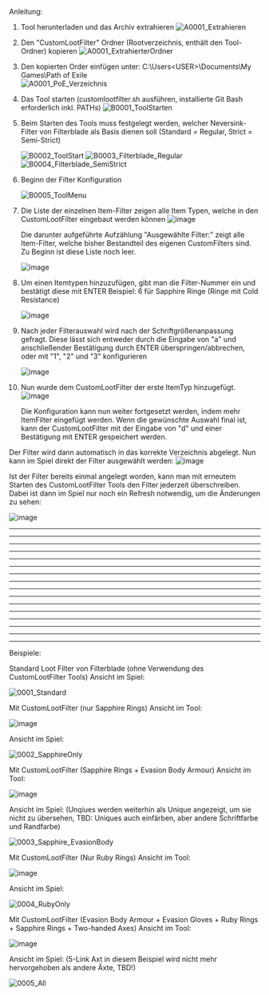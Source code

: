Anleitung:

1. Tool herunterladen und das Archiv extrahieren
   ![A0001_Extrahieren](https://github.com/user-attachments/assets/6bd37647-3003-4756-9dd6-1eeb8775f0be)



2. Den "CustomLootFilter" Ordner (Rootverzeichnis, enthält den Tool-Ordner) kopieren
   ![A0001_ExtrahierterOrdner](https://github.com/user-attachments/assets/5a315a82-d12a-493a-823d-28fd2d9dd38b)



3. Den kopierten Order einfügen unter:
   C:\Users\<USER>\Documents\My Games\Path of Exile\
   ![A0001_PoE_Verzeichnis](https://github.com/user-attachments/assets/9f0bc2d2-f9cc-45a0-83ec-9aa7e201717d)



4. Das Tool starten (customlootfilter.sh ausführen, installierte Git Bash erforderlich inkl. PATHs)
   ![B0001_ToolStarten](https://github.com/user-attachments/assets/7765aebf-a698-49ee-a9d1-fc2df774f804)



5. Beim Starten des Tools muss festgelegt werden, welcher Neversink-Filter von Filterblade als Basis dienen soll (Standard = Regular, Strict = Semi-Strict)
   
   ![B0002_ToolStart](https://github.com/user-attachments/assets/2c402a8c-1120-4853-a04d-de99701116eb)
   ![B0003_Filterblade_Regular](https://github.com/user-attachments/assets/41c2945a-e1ed-4479-9f1f-b94a605d4977)
   ![B0004_Filterblade_SemiStrict](https://github.com/user-attachments/assets/b6618449-6a08-4022-a750-97e9c4993413)



6. Beginn der Filter Konfiguration
   
   ![B0005_ToolMenu](https://github.com/user-attachments/assets/47bf21f3-45b9-4668-95db-14aefd9a7020)



7. Die Liste der einzelnen Item-Filter zeigen alle Item Typen, welche in den CustomLootFilter eingebaut werden können
   ![image](https://github.com/user-attachments/assets/ffd9f914-ebba-4430-b898-e35c5b8cc94d)

   Die darunter aufgeführte Aufzählung "Ausgewählte Filter:" zeigt alle Item-Filter, welche bisher Bestandteil des eigenen CustomFilters sind. Zu Beginn ist diese Liste noch leer.
   
   ![image](https://github.com/user-attachments/assets/999bb3a0-5c3f-4699-91fa-5101de2bb129)



8. Um einen Itemtypen hinzuzufügen, gibt man die Filter-Nummer ein und bestätigt diese mit ENTER
   Beispiel: 6 für Sapphire Ringe (Ringe mit Cold Resistance)
      
   ![image](https://github.com/user-attachments/assets/5ce039c5-d456-44b0-8c4d-d304aba91136)



9. Nach jeder Filterauswahl wird nach der Schriftgrößenanpassung gefragt. Diese lässt sich entweder durch die Eingabe von "a" und anschließender Bestätigung durch ENTER überspringen/abbrechen, oder mit "1", "2" und "3" konfigurieren

   ![image](https://github.com/user-attachments/assets/ef85c3a7-12cf-47ac-a56d-e70d41e73887)



10. Nun wurde dem CustomLootFilter der erste ItemTyp hinzugefügt.
    ![image](https://github.com/user-attachments/assets/9f5da481-7252-45f7-90cf-bdf022bd1942)

    Die Konfiguration kann nun weiter fortgesetzt werden, indem mehr ItemFilter eingefügt werden. Wenn die gewünschte Auswahl final ist, kann der CustomLootFilter mit der Eingabe von "d" und einer Bestätigung mit ENTER gespeichert werden.


   Der Filter wird dann automatisch in das korrekte Verzeichnis abgelegt.
   Nun kann im Spiel direkt der Filter ausgewählt werden:
   ![image](https://github.com/user-attachments/assets/989778e2-8e12-4da9-95c8-46ee9aaff81b)

   Ist der Filter bereits einmal angelegt worden, kann man mit erneutem Starten des CustomLootFilter Tools den Filter jederzeit überschreiben.
   Dabei ist dann im Spiel nur noch ein Refresh notwendig, um die Änderungen zu sehen:
   
   ![image](https://github.com/user-attachments/assets/19eb3f13-d682-49b8-ae94-c69932782221)



______________________________ ___ __ _
______________________________ ___ __ _
______________________________ ___ __ _
______________________________ ___ __ _
______________________________ ___ __ _
______________________________ ___ __ _
______________________________ ___ __ _
______________________________ ___ __ _
______________________________ ___ __ _
______________________________ ___ __ _
______________________________ ___ __ _
______________________________ ___ __ _
______________________________ ___ __ _
______________________________ ___ __ _
______________________________ ___ __ _
______________________________ ___ __ _


Beispiele:


Standard Loot Filter von Filterblade (ohne Verwendung des CustomLootFilter Tools)
Ansicht im Spiel:

![0001_Standard](https://github.com/user-attachments/assets/44cb1511-3f6d-40dd-9bd5-667a1b33bb61)

Mit CustomLootFilter (nur Sapphire Rings)
Ansicht im Tool:

![image](https://github.com/user-attachments/assets/0a8a83f4-d375-41e1-b258-c132483dc216)

Ansicht im Spiel:

![0002_SapphireOnly](https://github.com/user-attachments/assets/0b994526-93b0-4be5-aacc-2dcf6f7421d5)

Mit CustomLootFilter (Sapphire Rings + Evasion Body Armour)
Ansicht im Tool:

![image](https://github.com/user-attachments/assets/69723e18-5b31-4ffb-a610-61f1e497a0a5)

Ansicht im Spiel: (Unqiues werden weiterhin als Unique angezeigt, um sie nicht zu übersehen, TBD: Uniques auch einfärben, aber andere Schriftfarbe und Randfarbe)

![0003_Sapphire_EvasionBody](https://github.com/user-attachments/assets/46ab5085-b2b2-4ea7-9219-efb9e190c452)

Mit CustomLootFilter (Nur Ruby Rings)
Ansicht im Tool:

![image](https://github.com/user-attachments/assets/16e50134-53f8-43ae-9d09-0bffe7d3571e)

Ansicht im Spiel:

![0004_RubyOnly](https://github.com/user-attachments/assets/3ae1ad5e-e072-4693-a39a-6c1b7f673ab5)

Mit CustomLootFilter (Evasion Body Armour + Evasion Gloves + Ruby Rings + Sapphire Rings + Two-handed Axes)
Ansicht im Tool:

![image](https://github.com/user-attachments/assets/da7faa5c-f5fd-43c8-be3e-ad4969467876)

Ansicht im Spiel: (5-Link Axt in diesem Beispiel wird nicht mehr hervorgehoben als andere Äxte, TBD!)

![0005_All](https://github.com/user-attachments/assets/2defc836-4e7e-4f36-83db-1115d4ac5d6d)
